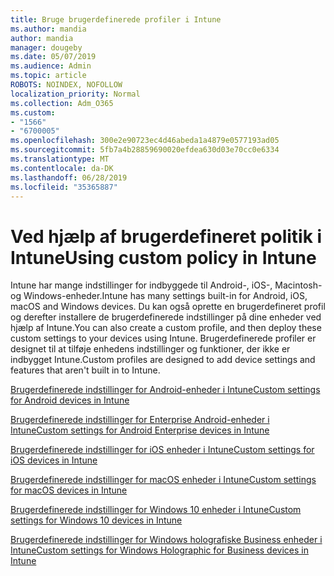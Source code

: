 ```yaml
---
title: Bruge brugerdefinerede profiler i Intune
ms.author: mandia
author: mandia
manager: dougeby
ms.date: 05/07/2019
ms.audience: Admin
ms.topic: article
ROBOTS: NOINDEX, NOFOLLOW
localization_priority: Normal
ms.collection: Adm_O365
ms.custom:
- "1566"
- "6700005"
ms.openlocfilehash: 300e2e90723ec4d46abeda1a4879e0577193ad05
ms.sourcegitcommit: 5fb7a4b28859690020efdea630d03e70cc0e6334
ms.translationtype: MT
ms.contentlocale: da-DK
ms.lasthandoff: 06/28/2019
ms.locfileid: "35365887"
---
```

# <a name="using-custom-policy-in-intune"></a><span data-ttu-id="37416-102">Ved hjælp af brugerdefineret politik i Intune</span><span class="sxs-lookup"><span data-stu-id="37416-102">Using custom policy in Intune</span></span>

<span data-ttu-id="37416-103">Intune har mange indstillinger for indbyggede til Android-, iOS-, Macintosh- og Windows-enheder.</span><span class="sxs-lookup"><span data-stu-id="37416-103">Intune has many settings built-in for Android, iOS, macOS and Windows devices.</span></span> <span data-ttu-id="37416-104">Du kan også oprette en brugerdefineret profil og derefter installere de brugerdefinerede indstillinger på dine enheder ved hjælp af Intune.</span><span class="sxs-lookup"><span data-stu-id="37416-104">You can also create a custom profile, and then deploy these custom settings to your devices using Intune.</span></span> <span data-ttu-id="37416-105">Brugerdefinerede profiler er designet til at tilføje enhedens indstillinger og funktioner, der ikke er indbygget Intune.</span><span class="sxs-lookup"><span data-stu-id="37416-105">Custom profiles are designed to add device settings and features that aren't built in to Intune.</span></span>

[<span data-ttu-id="37416-106">Brugerdefinerede indstillinger for Android-enheder i Intune</span><span class="sxs-lookup"><span data-stu-id="37416-106">Custom settings for Android devices in Intune</span></span>](https://docs.microsoft.com/intune/custom-settings-android)

[<span data-ttu-id="37416-107">Brugerdefinerede indstillinger for Enterprise Android-enheder i Intune</span><span class="sxs-lookup"><span data-stu-id="37416-107">Custom settings for Android Enterprise devices in Intune</span></span>](https://docs.microsoft.com/intune/custom-settings-android-for-work)

[<span data-ttu-id="37416-108">Brugerdefinerede indstillinger for iOS enheder i Intune</span><span class="sxs-lookup"><span data-stu-id="37416-108">Custom settings for iOS devices in Intune</span></span>](https://docs.microsoft.com/intune/custom-settings-ios)

[<span data-ttu-id="37416-109">Brugerdefinerede indstillinger for macOS enheder i Intune</span><span class="sxs-lookup"><span data-stu-id="37416-109">Custom settings for macOS devices in Intune</span></span>](https://docs.microsoft.com/intune/custom-settings-macos)

[<span data-ttu-id="37416-110">Brugerdefinerede indstillinger for Windows 10 enheder i Intune</span><span class="sxs-lookup"><span data-stu-id="37416-110">Custom settings for Windows 10 devices in Intune</span></span>](https://docs.microsoft.com/intune/custom-settings-windows-10)

[<span data-ttu-id="37416-111">Brugerdefinerede indstillinger for Windows holografiske Business enheder i Intune</span><span class="sxs-lookup"><span data-stu-id="37416-111">Custom settings for Windows Holographic for Business devices in Intune</span></span>](https://docs.microsoft.com/intune/custom-settings-windows-holographic)